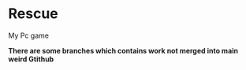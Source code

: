 # Rescue
 My Pc game


 <b> There are some branches which contains work not merged into main <b> 
 <br> weird Gtithub <br>

